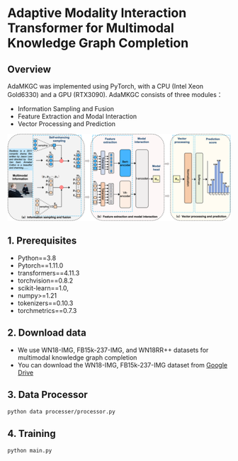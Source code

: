 # Adaptive Modality Interaction Transformer for Multimodal Knowledge Graph Completion



## Overview

AdaMKGC was implemented using PyTorch, with a CPU (Intel Xeon Gold6330) and a GPU (RTX3090). AdaMKGC consists of three modules：

- Information Sampling and Fusion
- Feature Extraction and Modal Interaction
- Vector Processing and Prediction

<p align="center">
   <img src="AdaMKGC.png" width="900">
</p>

## 1. Prerequisites

- Python==3.8
- Pytorch==1.11.0
- transformers==4.11.3
- torchvision==0.8.2
- scikit-learn==1.0,
- numpy>=1.21
- tokenizers==0.10.3
- torchmetrics==0.7.3

## 2. Download data

- We use WN18-IMG, FB15k-237-IMG, and WN18RR++ datasets for multimodal knowledge graph completion
- You can download the WN18-IMG, FB15k-237-IMG dataset from [Google Drive](https://drive.google.com/drive/folders/1FRc-649hm1DhjODlVlFUSAE1UDZKq4Ct?usp=sharing)

## 3. Data Processor

```
python data processer/processor.py
```

## 4. Training

```
python main.py
```
